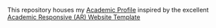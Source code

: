This repository houses my <a href="https://hisah.github.io">Academic Profile</a> inspired by the excellent <a target="_blank" href="https://github.com/dmsl/academic-responsive-template">Academic Responsive (AR) Website Template</a>  

